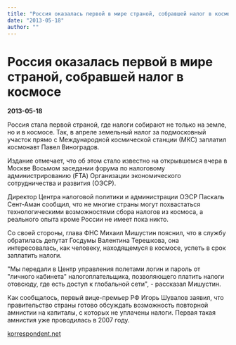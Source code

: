 ```yaml
---
title: "Россия оказалась первой в мире страной, собравшей налог в космосе"
date: "2013-05-18"
author: ""
---
```


# Россия оказалась первой в мире страной, собравшей налог в космосе

**2013-05-18** 

Россия стала первой страной, где налоги собирают не только на земле, но и в космосе. Так, в апреле земельный налог за подмосковный участок прямо с Международной космической станции (МКС) заплатил космонавт Павел Виноградов.

Издание отмечает, что об этом стало известно на открывшемся вчера в Москве Восьмом заседании форума по налоговому администрированию (FTA) Организации экономического сотрудничества и развития (ОЭСР).

Директор Центра налоговой политики и администрации ОЭСР Паскаль Сент-Аман сообщил, что не многие страны могут похвастаться технологическими возможностями сбора налогов из космоса, а реального опыта кроме России не имеет пока никто.

Со своей стороны, глава ФНС Михаил Мишустин пояснил, что в службу обратилась депутат Госдумы Валентина Терешкова, она интересовалась, как человеку, находящемуся в космосе, успеть в срок заплатить налоги.

"Мы передали в Центр управления полетами логин и пароль от "личного кабинета" налогоплательщика, позволяющего платить налоги отовсюду, где есть доступ к глобальной сети", - рассказал Мишустин.

Как сообщалось, первый вице-премьер РФ Игорь Шувалов заявил, что правительство страны готово обсуждать возможность повторной амнистии на капиталы, с которых не уплачены налоги. Первая такая амнистия уже проводилась в 2007 году.

[korrespondent.net](http://korrespondent.net/)